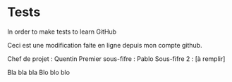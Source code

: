 # Tests
In order to make tests to learn GitHub

Ceci est une modification faite en ligne depuis mon compte github.

Chef de projet : Quentin
Premier sous-fifre : Pablo
Sous-fifre 2 : [à remplir]

Bla bla bla
Blo blo blo

